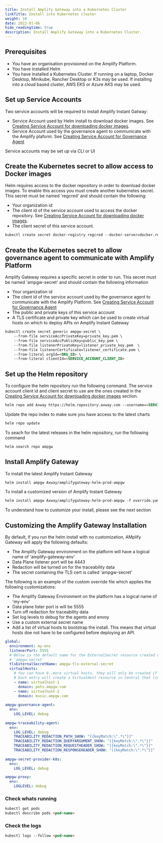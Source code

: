 ```yaml
---
title: Install Amplify Gateway into a Kubernetes Cluster
linkTitle: Install into Kubernetes cluster
weight: 10
date: 2022-01-06
hide_readingtime: true
description: Install Amplify Gateway into a Kubernetes Cluster.
---
```


## Prerequisites

* You have an organisation provisioned on the Amplify Platform.
* You have installed Helm
* You have installed a Kubernetes Cluster. If running on a laptop, Docker Desktop, Minikube, Rancher Desktop or K3s may be used. If installing into a cloud based cluster, AWS EKS or Azure AKS may be used.

## Set up Service Accounts

Two service accounts will be required to install Amplify Instant Gatway:

* Service Account used by Helm install to download docker images. See [Creating Service Account for downloading docker images](/docs/installation/dockerservacct/index.html).
* Service Account used by the governance agent to communicate with the Amplify plaform. See [Creating Service Account for Governance Agent](/docs/installation/govagentservacct/index.html)

Service accounts may be set up via CLI or UI

## Create the Kubernetes secret to allow access to Docker images

Helm requires access to the docker repository in order to download docker images. To enable this access you must create another kubernetes secret. This secret must be named 'regcred' and should contain the following:

* Your organization id
* The client id of the service account used to access the docker repository. See [Creating Service Account for downloading docker images](/docs/installation/dockerservacct/index.html).
* The client secret of this service account.

```markdown
kubectl create secret docker-registry regcred --docker-server=docker.repository.axway.com --docker-username=<SERVICE_ACCOUNT_CLIENT_ID> --docker-password=<CLIENT_SECRET>
```

## Create the Kubernetes secret to allow governance agent to communicate with Amplify Platform

Amplify Gateway requires a specific secret in order to run. This secret must be named 'ampgw-secret' and should contain the following information

* Your organization id
* The client id of the service account used by the governance agent to communicate with the Amplify Platform. See [Creating Service Account for Governance Agent](/docs/installation/govagentservacct/index.html)
* The public and private keys of this service account
* A TLS certificate and private key which can be used to create virtual hosts on which to deploy APIs on Amplify Instant Gateway

```markdown
kubectl create secret generic ampgw-secret \
    --from-file serviceAccPrivateKey=private_key.pem \
    --from-file serviceAccPublicKey=public_key.pem \
    --from-file listenerPrivateKey=listener_private_key.pem  \
    --from-file listenerCertificate=listener_certificate.pem \
    --from-literal orgId=<ORG_ID> \
    --from-literal clientId=<SERVICE_ACCOUNT_CLIENT_ID>
```

## Set up the Helm repository

To configure the helm repository run the following command. The service account client id and client secret to use are the ones created in the [Creating Service Account for downloading docker images](/docs/installation/setupDockerRepoServAcct/index.html) section.

```markdown
helm repo add Axway https://helm.repository.axway.com --username=<SERVICE_ACCOUNT_CLIENT_ID> --password=<CLIENT_SECRET>
```

Update the repo index to make sure you have access to the latest charts

```markdown
helm repo update
```

To seach for the latest releases in the helm repository, run the following command

```markdown
helm search repo ampgw
```

## Install Amplify Gateway

To install the latest Amplify Instant Gateway

```markdown
helm install ampgw Axway/amplifygateway-helm-prod-ampgw
```

To install a customized version of Amplify Instant Gateway

```markdown
helm install ampgw Axway/amplifygateway-helm-prod-ampgw -f override.yaml
```

To understand how to customize your install, please see the next section

## Customizing the Amplify Gateway Installation

By default, if you run the helm install with no customization, AMplify Gateway will apply the following defaults:

* The Amplify Gateway environment on the platform will have a logical name of 'amplify-gateway-env'
* Data Plane listener port will be 4443
* Redaction will be turned on for the traceability data
* The secret containing the TLS cert is called 'ampgw-secret'

The following is an example of the custom override file which applies the following customizations:

* The Amplify Gateway Environment on the platform has a logical name of 'my-env'
* Data plane lister port is will be 5555
* Turn off redaction for traceability data
* Set log levels to debug for the agents and envoy
* Use a custom external secret name
* Add a list of virtual hosts to bootstrap the install. This means that virtual hosts doe not have to be configured before deploying an API.

```yaml
global:
  environment: my-env
  listenerPort: 5555
  # Below is the default name for the ExternalSecret resource created on the platform. If you do not specify this value, the ExternalSecret resource will be created with the default secret name 
  # 'ampgw-secret'
  tlsExternalSecretName: ampgw-tls-external-secret
  virtualHosts:
    # You can have 0..more virtual hosts, they will only be created if you have the listenerPrivateKey and listenerCertificate in the ampgw-secret.
    # Each entry will create a VirtualHost resource in Central that links to the same ExternalSecret which points to ampgw-secret in the data plane.
    - name: virtualhost-1
      domain: pets.ampgw.com
    - name: virtualhost-2
      domain: music.ampgw.com
 
ampgw-governance-agent:
  env:
    LOG_LEVEL: debug
 
ampgw-traceability-agent:
  env:
    LOG_LEVEL: debug
    TRACEABILITY_REDACTION_PATH_SHOW: "[{keyMatch:\".*\"}]"
    TRACEABILITY_REDACTION_QUERYARGUMENT_SHOW: "[{keyMatch:\".*\"}]"
    TRACEABILITY_REDACTION_REQUESTHEADER_SHOW: "[{keyMatch:\".*\"}]"
    TRACEABILITY_REDACTION_RESPONSEHEADER_SHOW: "[{keyMatch:\".*\"}]"
 
ampgw-secret-provider-k8s:
  env:
    LOG_LEVEL: debug

ampgw-proxy:
  env:
    LOGLEVEL: debug
```

### Check whats running

```markdown
kubectl get pods
kubectl describe pods <pod-name>
```

### Check the logs

```markdown
kubectl logs --follow <pod-name>
```

